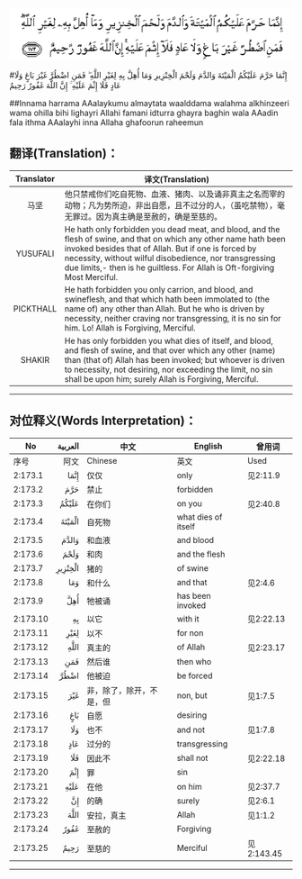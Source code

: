 ![002:173](images/002_173.gif)

#إِنَّمَا حَرَّمَ عَلَيْكُمُ الْمَيْتَةَ وَالدَّمَ وَلَحْمَ الْخِنْزِيرِ وَمَا أُهِلَّ بِهِ لِغَيْرِ اللَّهِ ۖ فَمَنِ اضْطُرَّ غَيْرَ بَاغٍ وَلَا عَادٍ فَلَا إِثْمَ عَلَيْهِ ۚ إِنَّ اللَّهَ غَفُورٌ رَحِيمٌ 

##Innama harrama AAalaykumu almaytata waalddama walahma alkhinzeeri wama ohilla bihi lighayri Allahi famani idturra ghayra baghin wala AAadin fala ithma AAalayhi inna Allaha ghafoorun raheemun 

## 翻译(Translation)：

| Translator | 译文(Translation)                                            |
| :--------: | ------------------------------------------------------------ |
|    马坚    | 他只禁戒你们吃自死物、血液、猪肉、以及诵非真主之名而宰的动物；凡为势所迫，非出自愿，且不过分的人，（虽吃禁物），毫无罪过。因为真主确是至赦的，确是至慈的。 |
|  YUSUFALI  | He hath only forbidden you dead meat, and blood, and the flesh of swine, and that on which any other name hath been invoked besides that of Allah. But if one is forced by necessity, without wilful disobedience, nor transgressing due limits,- then is he guiltless. For Allah is Oft-forgiving Most Merciful. |
| PICKTHALL  | He hath forbidden you only carrion, and blood, and swineflesh, and that which hath been immolated to (the name of) any other than Allah. But he who is driven by necessity, neither craving nor transgressing, it is no sin for him. Lo! Allah is Forgiving, Merciful. |
|   SHAKIR   | He has only forbidden you what dies of itself, and blood, and flesh of swine, and that over which any other (name) than (that of) Allah has been invoked; but whoever is driven to necessity, not desiring, nor exceeding the limit, no sin shall be upon him; surely Allah is Forgiving, Merciful. |

---

## 对位释义(Words Interpretation)：

| No   | العربية | 中文    | English | 曾用词 |
| ---- | ------: | ------- | ------- | ------ |
| 序号 |    阿文 | Chinese | 英文    | Used   |
| 2:173.1  | إِنَّمَا    | 仅仅                     | only                | 见2:11.9   |
| 2:173.2  | حَرَّمَ     | 禁止                     | forbidden           |            |
| 2:173.3  | عَلَيْكُمُ   | 在你们                   | on you              | 见2:40.8   |
| 2:173.4  | الْمَيْتَةَ  | 自死物                   | what dies of itself |            |
| 2:173.5  | وَالدَّمَ   | 和血液                   | and blood           |            |
| 2:173.6  | وَلَحْمَ    | 和肉                     | and the flesh       |            |
| 2:173.7  | الْخِنْزِيرِ | 猪的                     | of swine            |            |
| 2:173.8  | وَمَا     | 和什么                   | and that            | 见2:4.6    |
| 2:173.9  | أُهِلَّ     | 牠被诵                   | has been invoked    |            |
| 2:173.10 | بِهِ      | 以它                     | with it             | 见2:22.13  |
| 2:173.11 | لِغَيْرِ    | 以不                     | for non             |            |
| 2:173.12 |    اللَّهِ | 真主的                   | of Allah            | 见2:23.17  |
| 2:173.13 | فَمَنِ     | 然后谁                   | then who            |            |
| 2:173.14 | اضْطُرَّ    | 他被迫                   | be forced           |            |
| 2:173.15 | غَيْرَ     | 非，除了，除开，不是，但 | non, but            | 见1:7.5    |
| 2:173.16 | بَاغٍ     | 自愿                     | desiring            |            |
| 2:173.17 | وَلَا     | 也不                     | and not             | 见1:7.8    |
| 2:173.18 | عَادٍ     | 过分的                   | transgressing       |            |
| 2:173.19 | فَلَا     | 因此不                   | shall not           | 见2:22.18  |
| 2:173.20 | إِثْمَ     | 罪                       | sin                 |            |
| 2:173.21 | عَلَيْهِ    | 在他                     | on him              | 见2:37.7   |
| 2:173.22 | إِنَّ      | 的确                     | surely              | 见2:6.1    |
| 2:173.23 | اللَّهَ    | 安拉，真主               | Allah               | 见1:1.2    |
| 2:173.24 | غَفُورٌ    | 至赦的                   | Forgiving           |            |
| 2:173.25 | رَحِيمٌ    | 至慈的                   | Merciful            | 见2:143.45 |

---
